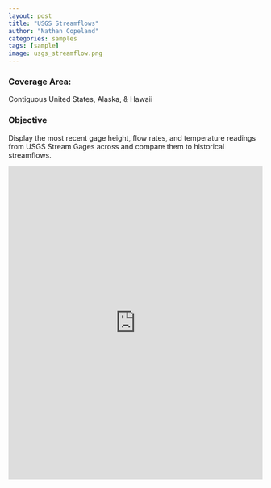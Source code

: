 ```yaml
---
layout: post
title: "USGS Streamflows"
author: "Nathan Copeland"
categories: samples
tags: [sample]
image: usgs_streamflow.png
---
```


### Coverage Area:

Contiguous United States, Alaska, & Hawaii

### Objective

Display the most recent gage height, flow rates, and temperature readings from USGS Stream Gages across and compare them to historical streamflows.


<iframe src='https://www.gaiagps.com/map/?loc=8/-107.2576/38.9621&layer=usgs-stream-gauges&embed=True' style='border:none; overflow-y: hidden; background-color:white; min-width: 320px; max-width:820px; width:100%; height: 620px;' scrolling='no' seamless='seamless'></iframe>


